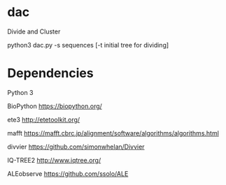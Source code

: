 # dac
Divide and Cluster

python3 dac.py -s sequences [-t initial tree for dividing]
# Dependencies

Python 3

BioPython https://biopython.org/

ete3 http://etetoolkit.org/

mafft https://mafft.cbrc.jp/alignment/software/algorithms/algorithms.html

divvier https://github.com/simonwhelan/Divvier

IQ-TREE2 http://www.iqtree.org/

ALEobserve https://github.com/ssolo/ALE
